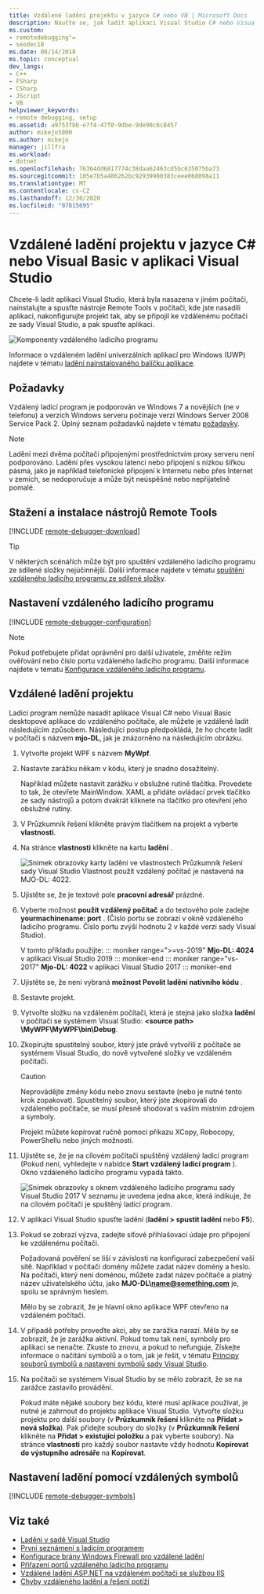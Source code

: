 ```yaml
---
title: Vzdálené ladění projektu v jazyce C# nebo VB | Microsoft Docs
description: Naučte se, jak ladit aplikaci Visual Studio C# nebo Visual Basic ze vzdáleného počítače pomocí následujících podrobných pokynů.
ms.custom:
- remotedebugging"=
- seodec18
ms.date: 08/14/2018
ms.topic: conceptual
dev_langs:
- C++
- FSharp
- CSharp
- JScript
- VB
helpviewer_keywords:
- remote debugging, setup
ms.assetid: a9753fbb-e7f4-47f0-9dbe-9de90c6c8457
author: mikejo5000
ms.author: mikejo
manager: jillfra
ms.workload:
- dotnet
ms.openlocfilehash: 76364dd6817774c38daa62463cd5bc635075ba73
ms.sourcegitcommit: 105e7b5a486262bc92939980383ceee068098a11
ms.translationtype: MT
ms.contentlocale: cs-CZ
ms.lasthandoff: 12/30/2020
ms.locfileid: "97815695"
---
```

# <a name="remote-debugging-a-c-or-visual-basic-project-in-visual-studio"></a>Vzdálené ladění projektu v jazyce C# nebo Visual Basic v aplikaci Visual Studio
Chcete-li ladit aplikaci Visual Studio, která byla nasazena v jiném počítači, nainstalujte a spusťte nástroje Remote Tools v počítači, kde jste nasadili aplikaci, nakonfigurujte projekt tak, aby se připojil ke vzdálenému počítači ze sady Visual Studio, a pak spusťte aplikaci.

![Komponenty vzdáleného ladicího programu](../debugger/media/remote-debugger-client-apps.png "Remote_debugger_components")

Informace o vzdáleném ladění univerzálních aplikací pro Windows (UWP) najdete v tématu [ladění nainstalovaného balíčku aplikace](debug-installed-app-package.md).

## <a name="requirements"></a>Požadavky

Vzdálený ladicí program je podporován ve Windows 7 a novějších (ne v telefonu) a verzích Windows serveru počínaje verzí Windows Server 2008 Service Pack 2. Úplný seznam požadavků najdete v tématu [požadavky](../debugger/remote-debugging.md#requirements_msvsmon).

> [!NOTE]
> Ladění mezi dvěma počítači připojenými prostřednictvím proxy serveru není podporováno. Ladění přes vysokou latenci nebo připojení s nízkou šířkou pásma, jako je například telefonické připojení k Internetu nebo přes Internet v zemích, se nedoporučuje a může být neúspěšné nebo nepřijatelně pomalé.

## <a name="download-and-install-the-remote-tools"></a>Stažení a instalace nástrojů Remote Tools

[!INCLUDE [remote-debugger-download](../debugger/includes/remote-debugger-download.md)]

> [!TIP]
> V některých scénářích může být pro spuštění vzdáleného ladicího programu ze sdílené složky nejúčinnější. Další informace najdete v tématu [spuštění vzdáleného ladicího programu ze sdílené složky](../debugger/remote-debugging.md#fileshare_msvsmon).

## <a name="set-up-the-remote-debugger"></a><a name="BKMK_setup"></a> Nastavení vzdáleného ladicího programu

[!INCLUDE [remote-debugger-configuration](../debugger/includes/remote-debugger-configuration.md)]

> [!NOTE]
> Pokud potřebujete přidat oprávnění pro další uživatele, změňte režim ověřování nebo číslo portu vzdáleného ladicího programu. Další informace najdete v tématu [Konfigurace vzdáleného ladicího programu](../debugger/remote-debugging.md#configure_msvsmon).

## <a name="remote-debug-the-project"></a><a name="remote_csharp"></a> Vzdálené ladění projektu
Ladicí program nemůže nasadit aplikace Visual C# nebo Visual Basic desktopové aplikace do vzdáleného počítače, ale můžete je vzdáleně ladit následujícím způsobem. Následující postup předpokládá, že ho chcete ladit v počítači s názvem **mjo-DL**, jak je znázorněno na následujícím obrázku.

1. Vytvořte projekt WPF s názvem **MyWpf**.

2. Nastavte zarážku někam v kódu, který je snadno dosažitelný.

    Například můžete nastavit zarážku v obslužné rutině tlačítka. Provedete to tak, že otevřete MainWindow. XAML a přidáte ovládací prvek tlačítko ze sady nástrojů a potom dvakrát kliknete na tlačítko pro otevření jeho obslužné rutiny.

3. V Průzkumník řešení klikněte pravým tlačítkem na projekt a vyberte **vlastnosti**.

4. Na stránce **vlastnosti** klikněte na kartu **ladění** .

    ![Snímek obrazovky karty ladění ve vlastnostech Průzkumník řešení sady Visual Studio Vlastnost použít vzdálený počítač je nastavená na MJO-DL: 4022.](../debugger/media/remotedebuggercsharp.png)

5. Ujistěte se, že je textové pole **pracovní adresář** prázdné.

6. Vyberte možnost **použít vzdálený počítač** a do textového pole zadejte **yourmachinename: port** . (Číslo portu se zobrazí v okně vzdáleného ladicího programu. Číslo portu zvýší hodnotu 2 v každé verzi sady Visual Studio).

    V tomto příkladu použijte:
    ::: moniker range=">=vs-2019"
    **Mjo-DL: 4024** v aplikaci Visual Studio 2019
    ::: moniker-end
    ::: moniker range="vs-2017"
    **Mjo-DL: 4022** v aplikaci Visual Studio 2017
    ::: moniker-end

7. Ujistěte se, že není vybraná **možnost Povolit ladění nativního kódu** .

8. Sestavte projekt.

9. Vytvořte složku na vzdáleném počítači, která je stejná jako složka **ladění** v počítači se systémem Visual Studio: **\<source path> \MyWPF\MyWPF\bin\Debug**.

10. Zkopírujte spustitelný soubor, který jste právě vytvořili z počítače se systémem Visual Studio, do nově vytvořené složky ve vzdáleném počítači.

    > [!CAUTION]
    > Neprovádějte změny kódu nebo znovu sestavte (nebo je nutné tento krok zopakovat). Spustitelný soubor, který jste zkopírovali do vzdáleného počítače, se musí přesně shodovat s vaším místním zdrojem a symboly.

    Projekt můžete kopírovat ručně pomocí příkazu XCopy, Robocopy, PowerShellu nebo jiných možností.

11. Ujistěte se, že je na cílovém počítači spuštěný vzdálený ladicí program (Pokud není, vyhledejte v nabídce **Start** **vzdálený ladicí program** ). Okno vzdáleného ladicího programu vypadá takto.

     ![Snímek obrazovky s oknem vzdáleného ladicího programu sady Visual Studio 2017 V seznamu je uvedena jedna akce, která indikuje, že na cílovém počítači je spuštěný ladicí program.](../debugger/media/remotedebuggerwindow.png)

12. V aplikaci Visual Studio spusťte ladění (**ladění > spustit ladění** nebo **F5**).

13. Pokud se zobrazí výzva, zadejte síťové přihlašovací údaje pro připojení ke vzdálenému počítači.

     Požadovaná pověření se liší v závislosti na konfiguraci zabezpečení vaší sítě. Například v počítači domény můžete zadat název domény a heslo. Na počítači, který není doménou, můžete zadat název počítače a platný název uživatelského účtu, jako <strong>MJO-DL\name@something.com</strong> je, spolu se správným heslem.

     Mělo by se zobrazit, že je hlavní okno aplikace WPF otevřeno na vzdáleném počítači.

14. V případě potřeby proveďte akci, aby se zarážka narazí. Měla by se zobrazit, že je zarážka aktivní. Pokud tomu tak není, symboly pro aplikaci se nenačte. Zkuste to znovu, a pokud to nefunguje, Získejte informace o načítání symbolů a o tom, jak je řešit, v tématu [Principy souborů symbolů a nastavení symbolů sady Visual Studio](https://devblogs.microsoft.com/devops/understanding-symbol-files-and-visual-studios-symbol-settings/).

15. Na počítači se systémem Visual Studio by se mělo zobrazit, že se na zarážce zastavilo provádění.

    Pokud máte nějaké soubory bez kódu, které musí aplikace používat, je nutné je zahrnout do projektu aplikace Visual Studio. Vytvořte složku projektu pro další soubory (v **Průzkumník řešení** klikněte na **Přidat > nová složka**). Pak přidejte soubory do složky (v **Průzkumník řešení** klikněte na **Přidat > existující položku** a pak vyberte soubory). Na stránce **vlastnosti** pro každý soubor nastavte vždy hodnotu **Kopírovat do výstupního adresáře** na **Kopírovat**.

## <a name="set-up-debugging-with-remote-symbols"></a>Nastavení ladění pomocí vzdálených symbolů

[!INCLUDE [remote-debugger-symbols](../debugger/includes/remote-debugger-symbols.md)]

## <a name="see-also"></a>Viz také
- [Ladění v sadě Visual Studio](../debugger/index.yml)
- [První seznámení s ladicím programem](../debugger/debugger-feature-tour.md)
- [Konfigurace brány Windows Firewall pro vzdálené ladění](../debugger/configure-the-windows-firewall-for-remote-debugging.md)
- [Přiřazení portů vzdáleného ladicího programu](../debugger/remote-debugger-port-assignments.md)
- [Vzdálené ladění ASP.NET na vzdáleném počítači se službou IIS](../debugger/remote-debugging-aspnet-on-a-remote-iis-computer.md)
- [Chyby vzdáleného ladění a řešení potíží](../debugger/remote-debugging-errors-and-troubleshooting.md)